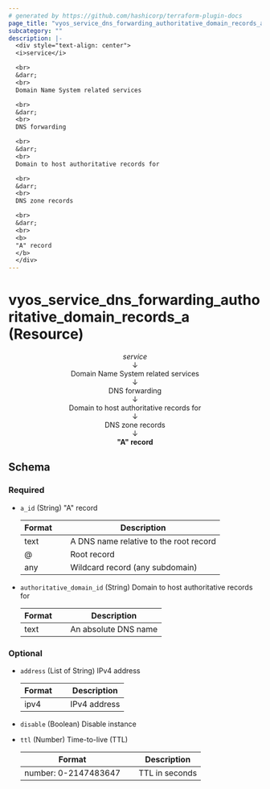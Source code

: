 ```yaml
---
# generated by https://github.com/hashicorp/terraform-plugin-docs
page_title: "vyos_service_dns_forwarding_authoritative_domain_records_a Resource - vyos"
subcategory: ""
description: |-
  <div style="text-align: center">
  <i>service</i>

  <br>
  &darr;
  <br>
  Domain Name System related services

  <br>
  &darr;
  <br>
  DNS forwarding

  <br>
  &darr;
  <br>
  Domain to host authoritative records for

  <br>
  &darr;
  <br>
  DNS zone records

  <br>
  &darr;
  <br>
  <b>
  "A" record
  </b>
  </div>
---
```


# vyos_service_dns_forwarding_authoritative_domain_records_a (Resource)

<div style="text-align: center">
<i>service</i>

<br>
&darr;
<br>
Domain Name System related services

<br>
&darr;
<br>
DNS forwarding

<br>
&darr;
<br>
Domain to host authoritative records for

<br>
&darr;
<br>
DNS zone records

<br>
&darr;
<br>
<b>
"A" record
</b>
</div>



<!-- schema generated by tfplugindocs -->
## Schema

### Required

- `a_id` (String) "A" record

    |  Format &emsp; | Description  |
    |----------|---------------|
    |  text  &emsp; |  A DNS name relative to the root record  |
    |  @  &emsp; |  Root record  |
    |  any  &emsp; |  Wildcard record (any subdomain)  |
- `authoritative_domain_id` (String) Domain to host authoritative records for

    |  Format &emsp; | Description  |
    |----------|---------------|
    |  text  &emsp; |  An absolute DNS name  |

### Optional

- `address` (List of String) IPv4 address

    |  Format &emsp; | Description  |
    |----------|---------------|
    |  ipv4  &emsp; |  IPv4 address  |
- `disable` (Boolean) Disable instance
- `ttl` (Number) Time-to-live (TTL)

    |  Format &emsp; | Description  |
    |----------|---------------|
    |  number: 0-2147483647  &emsp; |  TTL in seconds  |
